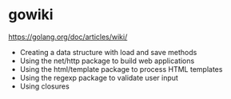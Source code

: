 # gowiki
https://golang.org/doc/articles/wiki/
- Creating a data structure with load and save methods
- Using the net/http package to build web applications
- Using the html/template package to process HTML templates
- Using the regexp package to validate user input
- Using closures

